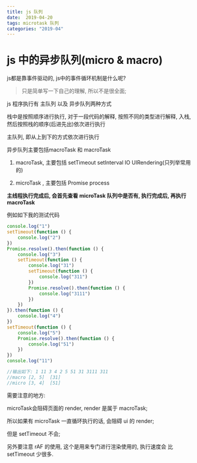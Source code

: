 ```yaml
---
title: js 队列
date:  2019-04-20
tags: microtask 队列
categories: "2019-04"
---
```


# js 中的异步队列(micro & macro)

js都是靠事件驱动的, js中的事件循环机制是什么呢?

> 只是简单写一下自己的理解, 所以不是很全面;

js 程序执行有 主队列 以及 异步队列两种方式

栈中是按照顺序进行执行, 对于一段代码的解释, 按照不同的类型进行解释,
入栈, 然后按照栈的顺序(后进先出)依次进行执行

主队列, 即从上到下的方式依次进行执行

异步队列主要包括macroTask 和 macroTask

1. macroTask, 主要包括 setTimeout setInterval IO UIRendering(只列举常用的)

2. microTask , 主要包括 Promise process

**主线程执行完成后, 会首先查看 microTask 队列中是否有, 执行完成后, 再执行 macroTask**

例如如下我的测试代码

```js
console.log("1")
setTimeout(function () {
    console.log("2")
})
Promise.resolve().then(function () {
    console.log("3")
    setTimeout(function () {
        console.log("31")
        setTimeout(function () {
            console.log("311")
        })
        Promise.resolve().then(function () {
            console.log("3111")
        })
    })
}).then(function () {
    console.log("4")
})
setTimeout(function () {
    console.log("5")
    Promise.resolve().then(function () {
        console.log("51")
    })
})
console.log("11")

//输出如下: 1 11 3 4 2 5 51 31 3111 311
//macro [2, 5]  [31]
//micro [3, 4]  [51]
```
需要注意的地方:

microTask会阻碍页面的 render, render 是属于 macroTask;

所以如果有 microTask 一直循环执行的话, 会阻碍 ui 的 render;

但是 setTimeout 不会;

另外要注意 rAF 的使用, 这个是用来专门进行渲染使用的, 执行速度会
比 setTimeout 少很多.



